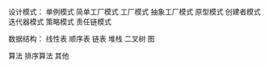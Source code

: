 设计模式：
    单例模式
    简单工厂模式
    工厂模式
    抽象工厂模式
    原型模式
    创建者模式
    迭代器模式
    策略模式
    责任链模式

数据结构：
    线性表
        顺序表
        链表
    堆栈
    二叉树
    图


算法
    排序算法
    其他